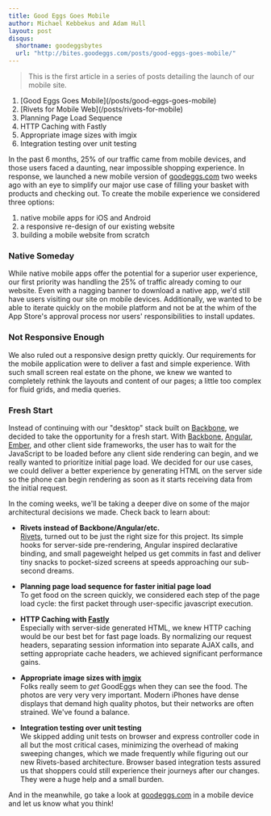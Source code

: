 ```yaml
---
title: Good Eggs Goes Mobile
author: Michael Kebbekus and Adam Hull
layout: post
disqus:
  shortname: goodeggsbytes
  url: "http://bites.goodeggs.com/posts/good-eggs-goes-mobile/"
---
```


<div class="series">
    <blockquote>This is the first article in a series of posts detailing the launch of our mobile site.</blockquote>
    <ol>
        <li>[Good Eggs Goes Mobile](/posts/good-eggs-goes-mobile)</li>
        <li>[Rivets for Mobile Web](/posts/rivets-for-mobile)</li>
        <li>Planning Page Load Sequence</li>
        <li>HTTP Caching with Fastly</li>
        <li>Appropriate image sizes with imgix</li>
        <li>Integration testing over unit testing</li>
    </ol>
</div>


In the past 6 months, 25% of our traffic came from mobile devices, and those users faced a
daunting, near impossible shopping experience. In response, we launched a new
mobile version of [goodeggs.com](http://goodeggs.com) two weeks ago with an
eye to simplify our major use case of filling your basket with products and
checking out. To create the mobile experience we considered three options:

1. native mobile apps for iOS and Android
2. a responsive re-design of our existing website
3. building a mobile website from scratch

<!-- more -->

### Native Someday
While native mobile apps offer the potential for a superior user experience, our
first priority was handling the 25% of traffic already coming to our website.
Even with a nagging banner to download a native app, we'd still have users
visiting our site on mobile devices. Additionally, we wanted to be able to
iterate quickly on the mobile platform and not be at the whim of the App Store's
approval process nor users' responsibilities to install updates.

### Not Responsive Enough
We also ruled out a responsive design pretty quickly. Our requirements for the
mobile application were to deliver a fast and simple experience. With such small
screen real estate on the phone, we knew we wanted to completely rethink the
layouts and content of our pages; a little too complex for fluid grids, and
media queries.

### Fresh Start
Instead of continuing with our "desktop" stack built on
[Backbone](http://backbonejs.org/), we decided to take the opportunity for a fresh start. 
With [Backbone](http://backbonejs.org/),
[Angular](http://angularjs.org/), [Ember](http://emberjs.com/), and other client
side frameworks, the user has to wait for the JavaScript to be loaded before any
client side rendering can begin, and we really wanted to prioritize initial page load. 
We decided for our use cases, we could deliver a better experience by generating HTML on the server side so the phone
can begin rendering as soon as it starts receiving data from the initial request.

In the coming weeks, we'll be taking a deeper dive on some of the major
architectural decisions we made. Check back to learn about:

* __Rivets instead of Backbone/Angular/etc.__  
[Rivets](http://www.rivetsjs.com/), turned out to be just the right size for this project.  Its simple hooks for server-side pre-rendering, Angular inspired declarative binding, and small pageweight helped us get commits in fast and deliver tiny snacks to pocket-sized screens at speeds approaching our sub-second dreams.

* __Planning page load sequence for faster initial page load__  
To get food on the screen quickly, we considered each step of the page load cycle: the first packet through user-specific javascript execution.

* __HTTP Caching with [Fastly](https://www.fastly.com/)__  
Especially with server-side generated HTML, we knew HTTP caching would be our best bet for fast page loads. By normalizing our request headers, separating session information into separate AJAX calls, and setting appropriate cache headers, we achieved significant performance gains.

* __Appropriate image sizes with [imgix](http://www.imgix.com/)__  
Folks really seem to _get_ GoodEggs when they can see the food.  The photos are very very very important.  Modern iPhones have dense displays that demand high quality photos, but their networks are often strained.  We've found a balance.

* __Integration testing over unit testing__  
We skipped adding unit tests on browser and express controller code in all but the most critical cases, minimizing the overhead of making sweeping changes, which we made frequently while figuring out our new Rivets-based architecture. Browser based integration tests assured us that shoppers could still experience their journeys after our changes. They were a huge help and a small burden.

And in the meanwhile, go take a look at [goodeggs.com](http://goodeggs.com) in a mobile device and let us know what you think!